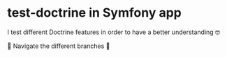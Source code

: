 # test-doctrine in Symfony app

I test different Doctrine features in order to have a better understanding 🤓  

🚀 Navigate the different branches 🚀
